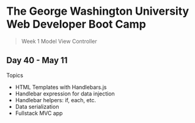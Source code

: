 # **The George Washington University Web Developer Boot Camp**
> Week 1 Model View Controller

## **Day 40 - May 11**
Topics
- HTML Templates with Handlebars.js
- Handlebar expression for data injection
- Handlebar helpers: if, each, etc.
- Data serialization
- Fullstack MVC app